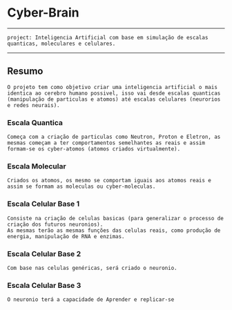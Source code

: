 # Cyber-Brain

---
    project: Inteligencia Artificial com base em simulação de escalas quanticas, moleculares e celulares.
---
## Resumo
    O projeto tem como objetivo criar uma inteligencia artificial o mais identica ao cerebro humano possivel, isso vai desde escalas quanticas (manipulação de particulas e atomos) até escalas celulares (neurorios e redes neurais).
### Escala Quantica
    Começa com a criação de particulas como Neutron, Proton e Eletron, as mesmas começam a ter comportamentos semelhantes as reais e assim formam-se os cyber-atomos (atomos criados virtualmente).
### Escala Molecular
    Criados os atomos, os mesmo se comportam iguais aos atomos reais e assim se formam as moleculas ou cyber-moleculas.
### Escala Celular Base 1
    Consiste na criação de celulas basicas (para generalizar o processo de criação dos futuros neuronios).
    As mesmas terão as mesmas funções das celulas reais, como produção de energia, manipulação de RNA e enzimas.
### Escala Celular Base 2
    Com base nas celulas genéricas, será criado o neuronio.
### Escala Celular Base 3
    O neuronio terá a capacidade de Aprender e replicar-se
